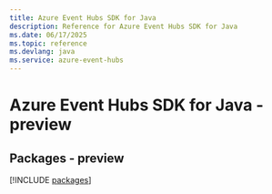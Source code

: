 ```yaml
---
title: Azure Event Hubs SDK for Java
description: Reference for Azure Event Hubs SDK for Java
ms.date: 06/17/2025
ms.topic: reference
ms.devlang: java
ms.service: azure-event-hubs
---
```

# Azure Event Hubs SDK for Java - preview
## Packages - preview
[!INCLUDE [packages](event-hubs-index.md)]